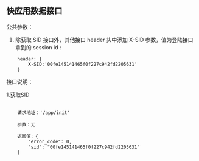 ## 快应用数据接口

公共参数：

1. 除获取 SID 接口外，其他接口 header 头中添加 X-SID 参数，值为登陆接口拿到的 session id :
 
```
    header: {
        X-SID:'00fe145141465f0f227c942fd2205631'
    }

```

接口说明：

1.获取SID

```

    请求地址：'/app/init'

    参数：无

    返回值：{
        "error_code": 0,
        "sid": "00fe145141465f0f227c942fd2205631" 
    }

```

